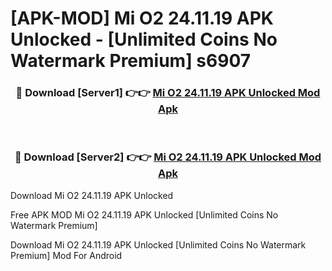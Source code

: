 # [APK-MOD] Mi O2 24.11.19 APK Unlocked - [Unlimited Coins No Watermark Premium] s6907



<div align="center">
<h3>🔴 Download [Server1] 👉👉 <a href="https://momento.my/?title=Mi_O2_24.11.19_APK_Unlocked">Mi O2 24.11.19 APK Unlocked Mod Apk</a></h3><br>

<h3>🔴 Download [Server2] 👉👉 <a href="https://momento.my/?title=Mi_O2_24.11.19_APK_Unlocked">Mi O2 24.11.19 APK Unlocked Mod Apk</a></h3>
</div>



Download Mi O2 24.11.19 APK Unlocked 

Free APK MOD Mi O2 24.11.19 APK Unlocked [Unlimited Coins No Watermark Premium]

Download Mi O2 24.11.19 APK Unlocked [Unlimited Coins No Watermark Premium] Mod For Android
